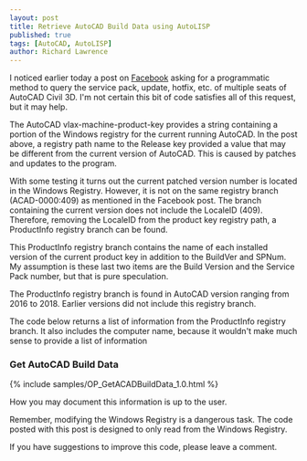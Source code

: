 ```yaml
---
layout: post
title: Retrieve AutoCAD Build Data using AutoLISP
published: true
tags: [AutoCAD, AutoLISP]
author: Richard Lawrence
---
```

I noticed earlier today a post on [Facebook](https://www.facebook.com/groups/CADManagersUnite/permalink/1919418878075919/) asking for a programmatic method to query the service pack, update, hotfix, etc. of multiple seats of AutoCAD Civil 3D.  I'm not certain this bit of code satisfies all of this request, but it may help.

The AutoCAD vlax-machine-product-key provides a string containing a portion of the Windows registry for the current running AutoCAD.  In the post above, a registry path name to the Release key provided a value that may be different from the current version of AutoCAD.  This is caused by patches and updates to the program.

With some testing it turns out the current patched version number is located in the Windows Registry.  However, it is not on the same registry branch (ACAD-0000:409) as mentioned in the Facebook post.  The branch containing the current version does not include the LocaleID (409).  Therefore, removing the LocaleID from the product key registry path, a ProductInfo registry branch can be found.

This ProductInfo registry branch contains the name of each installed version of the current product key in addition to the BuildVer and SPNum.  My assumption is these last two items are the Build Version and the Service Pack number, but that is pure speculation.

The ProductInfo registry branch is found in AutoCAD version ranging from 2016 to 2018.  Earlier versions did not include this registry branch.

The code below returns a list of information from the ProductInfo registry branch. It also includes the computer name, because it wouldn't make much sense to provide a list of information

### <a name="getbuilddata"></a>Get AutoCAD Build Data
{% include samples/OP_GetACADBuildData_1.0.html %}

How you may document this information is up to the user.  

Remember, modifying the Windows Registry is a dangerous task.  The code posted with this post is designed to only read from the Windows Registry.

If you have suggestions to improve this code, please leave a comment.